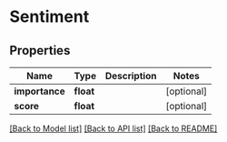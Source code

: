 # Sentiment

## Properties
Name | Type | Description | Notes
------------ | ------------- | ------------- | -------------
**importance** | **float** |  | [optional] 
**score** | **float** |  | [optional] 

[[Back to Model list]](../../README.md#documentation-for-models) [[Back to API list]](../../README.md#documentation-for-api-endpoints) [[Back to README]](../../README.md)

